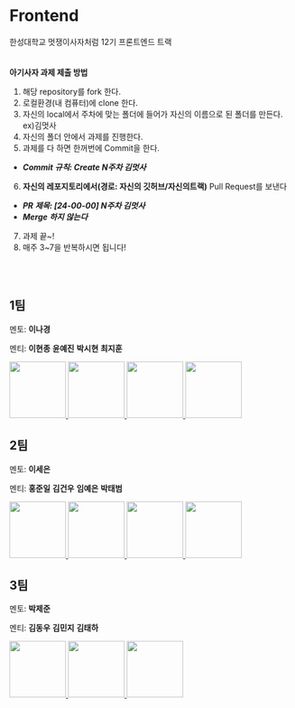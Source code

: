 # Frontend
한성대학교 멋쟁이사자처럼 12기 프론트엔드 트랙
<br>
<br>
<br>
**아기사자 과제 제출 방법**
1. 해당 repository를 fork 한다.
2. 로컬환경(내 컴퓨터)에 clone 한다.
3. 자신의 local에서 주차에 맞는 폴더에 들어가 자신의 이름으로 된 폴더를 만든다.
ex)김멋사
4. 자신의 폴더 안에서 과제를 진행한다.
5. 과제를 다 하면 한꺼번에 Commit을 한다.
- ***Commit 규칙: Create N주차 김멋사***
6. **자신의 레포지토리에서(경로: 자신의 깃허브/자신의트랙)** Pull Request를 보낸다
- ***PR 제목: [24-00-00] N주차 김멋사***
- ***Merge 하지 않는다***
7. 과제 끝~!
8. 매주 3~7을 반복하시면 됩니다!
<br>
<br>

## 1팀
멘토: **이나경**

멘티: **이현종** **윤예진** **박시현** **최지훈**

<div>
  <a href="https://github.com/Navi-Up">
    <img src="https://avatars.githubusercontent.com/u/113487989?v=4" width="100" style="max-width: 100%;">
  </a>
  <a href="https://github.com/nyun-nye">
    <img src="https://avatars.githubusercontent.com/u/127099876?v=4" width="100" style="max-width: 100%;">
  </a>
    <a href="https://github.com/boxion">
    <img src="https://avatars.githubusercontent.com/u/127099876?v=4" width="100" style="max-width: 100%;">
  </a>
    <a href="https://github.com/T3Tm">
    <img src="https://avatars.githubusercontent.com/u/127099876?v=4" width="100" style="max-width: 100%;">
  </a>
</div>

## 2팀
멘토: **이세은**

멘티: **홍준일** **김건우** **임예은** **박태범**
<div>
   <a href="https://github.com/Hong-Jun-Il">
    <img src="https://avatars.githubusercontent.com/u/115490634?v=4" width="100" style="max-width: 100%;">
  </a>
  <a href="https://github.com/kmgnw">
    <img src="https://avatars.githubusercontent.com/u/115490634?v=4" width="100" style="max-width: 100%;">
  </a>
 <a href="https://github.com/ye-eun-min201">
    <img src="https://avatars.githubusercontent.com/u/122111459?v=4" width="100" style="max-width: 100%;">
  </a>
  <a href="https://github.com/Beomtae">
    <img src="https://avatars.githubusercontent.com/u/122111459?v=4" width="100" style="max-width: 100%;">
  </a>
</div>



## 3팀
멘토: **박제준**

멘티: **김동우** **김민지** **김태하**
<div>
  <a href="https://github.com/4BFC">
    <img src="https://avatars.githubusercontent.com/u/107299318?v=4" width="100" style="max-width: 100%;">
  </a>
 <a href="https://github.com/minnji-kim">
    <img src="https://avatars.githubusercontent.com/u/129499979?v=4" width="100" style="max-width: 100%;">
  </a>
   <a href="https://github.com/xogk1128">
    <img src="https://avatars.githubusercontent.com/u/129499979?v=4" width="100" style="max-width: 100%;">
  </a>
</div>
